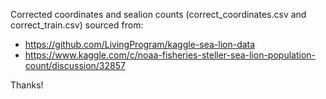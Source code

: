 Corrected coordinates and sealion counts (correct_coordinates.csv and correct_train.csv) sourced from: 
* https://github.com/LivingProgram/kaggle-sea-lion-data
* https://www.kaggle.com/c/noaa-fisheries-steller-sea-lion-population-count/discussion/32857

Thanks!